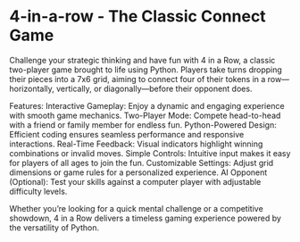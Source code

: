# 4-in-a-row - The Classic Connect Game

Challenge your strategic thinking and have fun with 4 in a Row, a classic two-player game brought to life using Python. Players take turns dropping their pieces into a 7x6 grid, aiming to connect four of their tokens in a row—horizontally, vertically, or diagonally—before their opponent does.

Features:
Interactive Gameplay: Enjoy a dynamic and engaging experience with smooth game mechanics.
Two-Player Mode: Compete head-to-head with a friend or family member for endless fun.
Python-Powered Design: Efficient coding ensures seamless performance and responsive interactions.
Real-Time Feedback: Visual indicators highlight winning combinations or invalid moves.
Simple Controls: Intuitive input makes it easy for players of all ages to join the fun.
Customizable Settings: Adjust grid dimensions or game rules for a personalized experience.
AI Opponent (Optional): Test your skills against a computer player with adjustable difficulty levels.

Whether you’re looking for a quick mental challenge or a competitive showdown, 4 in a Row delivers a timeless gaming experience powered by the versatility of Python.
